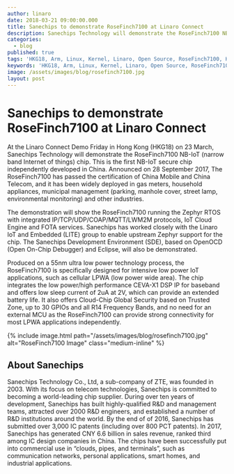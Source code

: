 ```yaml
---
author: linaro
date: 2018-03-21 09:00:00.000
title: Sanechips to demonstrate RoseFinch7100 at Linaro Connect
description: Sanechips Technology will demonstrate the RoseFinch7100 NB-IoT chip at HKG18.
categories:
  - blog
published: true
tags: 'HKG18, Arm, Linux, Kernel, Linaro, Open Source, RoseFinch7100, HKG18'
keywords: 'HKG18, Arm, Linux, Kernel, Linaro, Open Source, RoseFinch7100, HKG18'
image: /assets/images/blog/rosefinch7100.jpg
layout: post
---
```

# Sanechips to demonstrate RoseFinch7100 at Linaro Connect

At the Linaro Connect Demo Friday in Hong Kong (HKG18) on 23 March, Sanechips Technology will demonstrate the RoseFinch7100 NB-IoT (narrow band Internet of things) chip. This is the first NB-IoT secure chip independently developed in China. Announced on 28 September 2017, The RoseFinch7100 has passed the certification of China Mobile and China Telecom, and it has been widely deployed in gas meters, household appliances, municipal management (parking, manhole cover, street lamp, environmental monitoring) and other industries.

The demonstration will show the RoseFinch7100 running the Zephyr RTOS with integrated IP/TCP/UDP/COAP/MQTT/LWM2M protocols, IoT Cloud Engine and FOTA services. Sanechips has worked closely with the Linaro IoT and Embedded (LITE) group to enable upstream Zephyr support for the chip. The Sanechips Development Environment (SDE), based on OpenOCD (Open On-Chip Debugger) and Eclipse, will also be demonstrated.

Produced on a 55nm ultra low power technology process, the RoseFinch7100 is specifically designed for intensive low power IoT applications, such as cellular LPWA (low power wide area). The chip integrates the low power/high performance CEVA-X1 DSP IP for baseband and offers low sleep current of 2uA at 2V, which can provide an extended battery life. It also offers Cloud-Chip Global Security based on Trusted Zone, up to 30 GPIOs and all R14 Frequency Bands, and no need for an external MCU as the RoseFinch7100 can provide strong connectivity for most LPWA applications independently.


{% include image.html path="/assets/images/blog/rosefinch7100.jpg" alt="RoseFinch7100 Image" class="medium-inline" %}

## About Sanechips

Sanechips Technology Co., Ltd, a sub-company of ZTE, was founded in 2003. With its focus on telecom technologies, Sanechips is committed to becoming a world-leading chip supplier. During over ten years of development, Sanechips has built highly-qualified R&D and management teams, attracted over 2000 R&D engineers, and established a number of R&D institutions around the world. By the end of of 2016, Sanechips has submitted over 3,000 IC patents (including over 800 PCT patents). In 2017, Sanechips has generated CNY 6.6 billion in sales revenue, ranked third among IC design companies in China. The chips have been successfully put into commercial use in “clouds, pipes, and terminals”, such as communication networks, personal applications, smart homes, and industrial applications.
